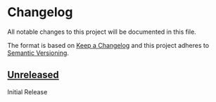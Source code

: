 # Changelog
All notable changes to this project will be documented in this file.

The format is based on [Keep a Changelog](http://keepachangelog.com/en/1.0.0/)
and this project adheres to [Semantic Versioning](http://semver.org/spec/v2.0.0.html).

## [Unreleased]

Initial Release

[Unreleased]: https://github.com/BobGneu/human-format-rs/compare/master...develop
[1.0.0]: https://github.com/BobGneu/human-format-rs/tree/1.0.0